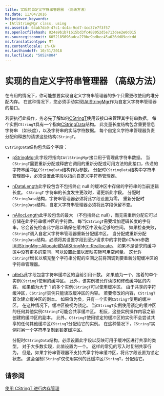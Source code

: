 ```yaml
---
title: 实现的自定义字符串管理器 （高级方法）
ms.date: 11/04/2016
helpviewer_keywords:
- IAtlStringMgr class, using
ms.assetid: 64ab7da9-47c1-4c4a-9cd7-4cc37e7f3f57
ms.openlocfilehash: 824e9b1b71615bd3fc488052d5e713dee2e0d015
ms.sourcegitcommit: 6052185696adca270bc9bdbec45a626dd89cdcdd
ms.translationtype: MT
ms.contentlocale: zh-CN
ms.lasthandoff: 10/31/2018
ms.locfileid: "50524804"
---
```

# <a name="implementation-of-a-custom-string-manager-advanced-method"></a>实现的自定义字符串管理器 （高级方法）

在专用的情况下，你可能想要实现自定义字符串管理器的多个只需更改使用的堆分配内存。 在这种情况下，您必须手动实现[IAtlStringMgr](../atl-mfc-shared/reference/iatlstringmgr-class.md)作为自定义字符串管理器的接口。

若要执行此操作，务必先了解如何[CStringT](../atl-mfc-shared/reference/cstringt-class.md)使用该接口来管理其字符串数据。 每个实例`CStringT`具有一个指向[CStringData](../atl-mfc-shared/reference/cstringdata-class.md)结构。 此变量长度结构包含重要信息字符串 （如长度），以及字符串的实际字符数据。 每个自定义字符串管理器负责分配和释放的请求这些结构`CStringT`。

`CStringData`结构包含四个字段：

- [pStringMgr](../atl-mfc-shared/reference/cstringdata-class.md#pstringmgr)此字段将指向`IAtlStringMgr`接口用于管理此字符串数据。 当`CStringT`需要重新分配或释放它调用的重新分配或可用方法的此接口，传递的字符串缓冲区`CStringData`结构作为参数。 分配时`CStringData`结构中字符串管理器中，必须设置此字段以指向自定义字符串管理器。

- [nDataLength](../atl-mfc-shared/reference/cstringdata-class.md#ndatalength)此字段包含不包括终止 null 的缓冲区中存储的字符串的当前逻辑长度。 `CStringT` 字符串的长度发生更改时，请更新此字段。 分配时`CStringData`结构，字符串管理器必须将此字段设置为零。 重新分配时`CStringData`结构，自定义字符串管理器必须将此字段保留不变。

- [nAllocLength](../atl-mfc-shared/reference/cstringdata-class.md#nalloclength)此字段包含的最大 （不包括终止 null），而无需重新分配它可以存储在此字符串缓冲区的字符数。 每当`CStringT`需要增加逻辑长度的字符串，它会首先检查此字段以确保在缓冲区中没有足够的空间。 如果检查失败，`CStringT`调入自定义字符串管理器重新分配缓冲区。 当分配或重新分配`CStringData`结构，必须将其设置字段到至少请求中的字符数*nChars*参数[IAtlStringMgr::Allocate](../atl-mfc-shared/reference/iatlstringmgr-class.md#allocate)或[IAtlStringMgr::Reallocate](../atl-mfc-shared/reference/iatlstringmgr-class.md#reallocate)。 如果不是请求的缓冲区中没有更多的空间，可以设置此值以反映实际可用空间量。 这允许`CStringT`增长以填充整个字符串分配的空间之前将回调到要重新分配缓冲区的字符串管理器。

- [nRefs](../atl-mfc-shared/reference/cstringdata-class.md#nrefs)此字段包含字符串缓冲区的当前引用计数。 如果值为一个，接着的单个实例`CStringT`使用的缓冲区。 此外，该实例被允许读取和修改缓冲区的内容。 如果值为大于 1 的多个实例`CStringT`可以使用缓冲区。 由于共享的字符缓冲区，`CStringT`实例只能读取缓冲区的内容。 若要修改的内容，`CStringT`首次建立缓冲区的副本。 如果值为负，只有一个实例`CStringT`使用的缓冲区。 在这种情况下，缓冲区被视为锁定。 当`CStringT`实例使用锁定的缓冲区的任何其他实例`CStringT`可能会共享缓冲区。 相反，这些实例操作内容之前创建的缓冲区的副本。 此外，`CStringT`使用锁定的缓冲区的实例不会尝试共享的任何其他缓冲区`CStringT`分配给它的实例。 在这种情况下，`CStringT`实例将另一个字符串复制到锁定缓冲区。

   分配时`CStringData`结构，必须设置此字段以反映可用于缓冲区进行共享的类型。 对于大多数实现，此值设置为一个。 这样的常见的写入时复制共享行为。 但是，如果字符串管理器不支持共享字符串缓冲区，将此字段设置为锁定状态。 这会强制`CStringT`仅使用实例的此缓冲区`CStringT`，分配给它。

## <a name="see-also"></a>请参阅

[使用 CStringT 进行内存管理](../atl-mfc-shared/memory-management-with-cstringt.md)

